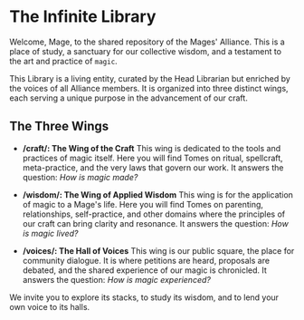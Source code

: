 # The Infinite Library

Welcome, Mage, to the shared repository of the Mages' Alliance. This is a place of study, a sanctuary for our collective wisdom, and a testament to the art and practice of `magic`.

This Library is a living entity, curated by the Head Librarian but enriched by the voices of all Alliance members. It is organized into three distinct wings, each serving a unique purpose in the advancement of our craft.

## The Three Wings

*   **/craft/: The Wing of the Craft**
    This wing is dedicated to the tools and practices of magic itself. Here you will find Tomes on ritual, spellcraft, meta-practice, and the very laws that govern our work. It answers the question: *How is magic made?*

*   **/wisdom/: The Wing of Applied Wisdom**
    This wing is for the application of magic to a Mage's life. Here you will find Tomes on parenting, relationships, self-practice, and other domains where the principles of our craft can bring clarity and resonance. It answers the question: *How is magic lived?*

*   **/voices/: The Hall of Voices**
    This wing is our public square, the place for community dialogue. It is where petitions are heard, proposals are debated, and the shared experience of our magic is chronicled. It answers the question: *How is magic experienced?*

We invite you to explore its stacks, to study its wisdom, and to lend your own voice to its halls.
